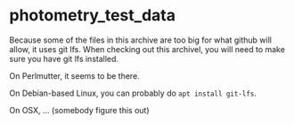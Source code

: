 # photometry_test_data

Because some of the files in this archive are too big for what github will allow, it uses git lfs.  When checking out this archivel, you will need to make sure you have git lfs installed.

On Perlmutter, it seems to be there.

On Debian-based Linux, you can probably do `apt install git-lfs`.

On OSX, ... (somebody figure this out)
